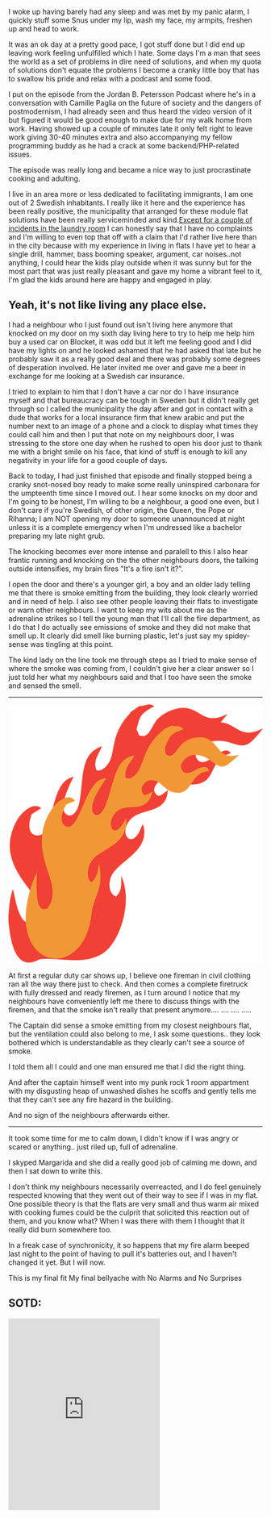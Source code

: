 I woke up having barely had any sleep and was met by my panic alarm, I quickly stuff some Snus under my lip, wash my face, my armpits, freshen up and head to work.

It was an ok day at a pretty good pace, I got stuff done but I did end up leaving work feeling unfulfilled which I hate.
Some days I'm a man that sees the world as a set of problems in dire need of solutions, and when my quota of solutions don't equate the problems I become a cranky little boy that has to swallow his pride and relax with a podcast and some food.

I put on the episode from the Jordan B. Petersson Podcast where he's in a conversation with Camille Paglia on the future of society and the dangers of postmodernism, I had already seen and thus heard the video version of it but figured it would be good enough to make due for my walk home from work. Having showed up a couple of minutes late it only felt right to leave work giving 30-40 minutes extra and also accompanying my fellow programming buddy as he had a crack at some backend/PHP-related issues.

The episode was really long and became a nice way to just procrastinate cooking and adulting.

I live in an area more or less dedicated to facilitating immigrants, I am one out of 2 Swedish inhabitants.
I really like it here and the experience has been really positive, the municipality that arranged for these module flat solutions have been really serviceminded and kind.[Except for a couple of incidents in the laundry room](https://drive.google.com/open?id=0B3Un_b8wmJOBUVZROUVIcElXOEU) I can honestly say that I have no complaints and I'm willing to even top that off with a claim that I'd rather live here than in the city because with my experience in living in flats I have yet to hear a single drill, hammer, bass booming speaker, argument, car noises..not anything, I could hear the kids play outside when it was sunny but for the most part that was just really pleasant and gave my home a vibrant feel to it, I'm glad the kids around here are happy and engaged in play.

## Yeah, it's not like living any place else.

 I had a neighbour who I just found out isn't living here anymore that knocked on my door on my sixth day living here to try to help me help him buy a used car on Blocket, it was odd but it left me feeling good and I did have my lights on and he looked ashamed that he had asked that late but he probably saw it as a really good deal and there was probably some degrees of desperation involved. He later invited me over and gave me a beer in exchange for me looking at a Swedish car insurance.

  I tried to explain to him that I don't have a car nor do I have insurance myself and that bureaucracy can be tough in Sweden but it didn't really get through so I called the municipality the day after and got in contact with a dude that works for a local insurance firm that knew arabic and put the number next to an image of a phone and a clock to display what times they could call him and then I put that note on my neighbours door, I was stressing to the store one day when he rushed to open his door just to thank me with a bright smile on his face, that kind of stuff is enough to kill any negativity in your life for a good couple of days.

Back to today, I had just finished that episode and finally stopped being a cranky snot-nosed boy ready to make some really uninspired carbonara for the umpteenth time since I moved out. I hear some knocks on my door and I'm going to be honest, I'm willing to be a neighbour, a good one even, but I don't care if you're Swedish, of other origin, the Queen, the Pope or Rihanna; I am NOT opening my door to someone unannounced at night unless it is a complete emergency when I'm undressed like a bachelor preparing my late night grub.

The knocking becomes ever more intense and paralell to this I also hear frantic running and knocking on the the other neighbours doors, the talking outside intensifies, my brain fires "It's a fire isn't it?".

I open the door and there's a younger girl, a boy and an older lady telling me that there is smoke emitting from the building, they look clearly worried and in need of help. I also see other people leaving their flats to investigate or warn other neighbours. I want to keep my wits about me as the adrenaline strikes so I tell the young man that I'll call the fire department, as I do that I do actually see emissions of smoke and they did not make that smell up. It clearly did smell like burning plastic, let's just say my spidey-sense was tingling at this point.

The kind lady on the line took me through steps as I tried to make sense of where the smoke was coming from, I couldn't give her a clear answer so I just told her what my neighbours said and that I too have seen the smoke and sensed the smell.

---
![image](/_images/flames.png)

At first a regular duty car shows up, I believe one fireman in civil clothing ran all the way there just to check.
And then comes a complete firetruck with fully dressed and ready firemen, as I turn around I notice that my neighbours have conveniently left me there to discuss things with the firemen, and that the smoke isn't really that present anymore.... .... .... .....

The Captain did sense a smoke emitting from my closest neighbours flat, but the ventilation could also belong to me, I ask some questions.. they look bothered which is understandable as they clearly can't see a source of smoke.

I told them all I could and one man ensured me that I did the right thing.

And after the captain himself went into my punk rock 1 room appartment with my disgusting heap of unwashed dishes he scoffs and gently tells me that they can't see any fire hazard in the building.

And no sign of the neighbours afterwards either.

---

It took some time for me to calm down, I didn't know if I was angry or scared or anything.. just riled up, full of adrenaline.

I skyped Margarida and she did a really good job of calming me down, and then I sat down to write this.

I don't think my neighbours necessarily overreacted, and I do feel genuinely respected knowing that they went out of their way to see if I was in my flat. One possible theory is that the flats are very small and thus warm air mixed with cooking fumes could be the culprit that solicited this reaction out of them, and you know what? When I was there with them I thought that it really did burn somewhere too.

In a freak case of synchronicity, it so happens that my fire alarm beeped last night to the point of having to pull it's batteries out, and I haven't changed it yet. But I will now.

This is my final fit
My final bellyache with
No Alarms and No Surprises

## SOTD:
 <iframe src="https://open.spotify.com/embed?uri=spotify:track:1bSpwPhAxZwlR2enJJsv7U" width="300" height="380" frameborder="0" allowtransparency="true"></iframe>

